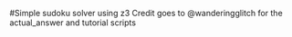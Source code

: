 #Simple sudoku solver using z3
Credit goes to @wanderingglitch for the actual_answer and tutorial scripts
